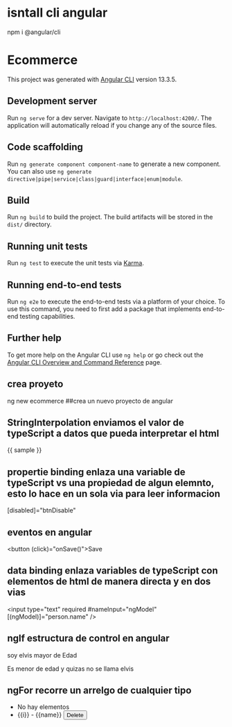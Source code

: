 # isntall cli angular
npm i @angular/cli
# Ecommerce

This project was generated with [Angular CLI](https://github.com/angular/angular-cli) version 13.3.5.

## Development server

Run `ng serve` for a dev server. Navigate to `http://localhost:4200/`. The application will automatically reload if you change any of the source files.

## Code scaffolding

Run `ng generate component component-name` to generate a new component. You can also use `ng generate directive|pipe|service|class|guard|interface|enum|module`.

## Build

Run `ng build` to build the project. The build artifacts will be stored in the `dist/` directory.

## Running unit tests

Run `ng test` to execute the unit tests via [Karma](https://karma-runner.github.io).

## Running end-to-end tests

Run `ng e2e` to execute the end-to-end tests via a platform of your choice. To use this command, you need to first add a package that implements end-to-end testing capabilities.

## Further help

To get more help on the Angular CLI use `ng help` or go check out the [Angular CLI Overview and Command Reference](https://angular.io/cli) page.

## crea proyeto
ng new ecommerce ##crea un nuevo proyecto de angular

## StringInterpolation enviamos el valor de typeScript a datos que pueda interpretar el html
{{ sample }} 
## propertie binding enlaza una variable de typeScript vs una propiedad de algun elemnto, esto lo hace en un sola via para leer informacion
[disabled]="btnDisable" 

## eventos en angular
<button (click)="onSave()">Save</button>
<div class="box" (scroll)="onScroll($event)">

## data binding enlaza variables de typeScript con elementos de html de manera directa y en dos vias
<input type="text" required #nameInput="ngModel" [(ngModel)]="person.name" />

## ngIf estructura de control en angular
<p *ngIf="person.name === 'elvis' && person.age>=18; else myBlock">soy elvis mayor de Edad</p>
<ng-template #myBlock>
  <p>Es menor de edad y quizas no se llama elvis</p>
</ng-template>

## ngFor recorre un arrelgo de cualquier tipo
<ul>
  <li *ngIf="names.length === 0">No hay elementos</li>
  <li *ngFor="let name of names; index as i">
    {{i}} - {{name}}
    <button (click)="delete(i)">Delete</button>
  </li>
</ul>


